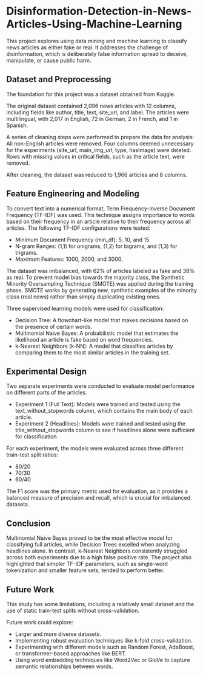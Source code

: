 # Disinformation-Detection-in-News-Articles-Using-Machine-Learning
This project explores using   data mining and machine learning to classify news articles as either fake or real. It addresses the challenge of disinformation, which is deliberately false information spread to deceive, manipulate, or cause public harm.

## Dataset and Preprocessing
The foundation for this project was a dataset obtained from Kaggle.

The original dataset contained 2,096 news articles with 12 columns, including fields like author, title, text, site_url, and label.
The articles were multilingual, with 2,017 in English, 72 in German, 2 in French, and 1 in Spanish.

A series of cleaning steps were performed to prepare the data for analysis:
All non-English articles were removed.
Four columns deemed unnecessary for the experiments (site_url, main_img_url, type, hasImage) were deleted.
Rows with missing values in critical fields, such as the article text, were removed.

After cleaning, the dataset was reduced to 1,966 articles and 8 columns.

## Feature Engineering and Modeling

To convert text into a numerical format, Term Frequency-Inverse Document Frequency (TF-IDF) was used. This technique assigns importance to words based on their frequency in an article relative to their frequency across all articles. The following TF-IDF configurations were tested:


* Minimum Document Frequency (min_df): 5, 10, and 15.
* N-gram Ranges: (1,1) for unigrams, (1,2) for bigrams, and (1,3) for trigrams.
* Maximum Features: 1000, 2000, and 3000.


The dataset was imbalanced, with 62% of articles labeled as fake and 38% as real. To prevent model bias towards the majority class, the Synthetic Minority Oversampling Technique (SMOTE) was applied during the training phase. SMOTE works by generating new, synthetic examples of the minority class (real news) rather than simply duplicating existing ones.



Three supervised learning models were used for classification:

* Decision Tree: A flowchart-like model that makes decisions based on the presence of certain words.
* Multinomial Naive Bayes: A probabilistic model that estimates the likelihood an article is fake based on word frequencies.
* k-Nearest Neighbors (k-NN): A model that classifies articles by comparing them to the most similar articles in the training set.

## Experimental Design

Two separate experiments were conducted to evaluate model performance on different parts of the articles.

* Experiment 1 (Full Text): Models were trained and tested using the text_without_stopwords column, which contains the main body of each article.
* Experiment 2 (Headlines): Models were trained and tested using the title_without_stopwords column to see if headlines alone were sufficient for classification.

For each experiment, the models were evaluated across three different train-test split ratios: 

* 80/20
* 70/30
* 60/40

The F1 score was the primary metric used for evaluation, as it provides a balanced measure of precision and recall, which is crucial for imbalanced datasets.

## Conclusion

Multinomial Naive Bayes proved to be the most effective model for classifying full articles, while Decision Trees excelled when analyzing headlines alone. In contrast, k-Nearest Neighbors consistently struggled across both experiments due to a high false positive rate. The project also highlighted that simpler TF-IDF parameters, such as single-word tokenization and smaller feature sets, tended to perform better.

## Future Work
This study has some limitations, including a relatively small dataset and the use of static train-test splits without cross-validation. 

Future work could explore:

* Larger and more diverse datasets.
* Implementing robust evaluation techniques like k-fold cross-validation.
* Experimenting with different models such as Random Forest, AdaBoost, or transformer-based approaches like BERT.
* Using word embedding techniques like Word2Vec or GloVe to capture semantic relationships between words.

